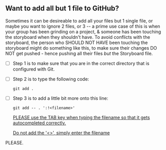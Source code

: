 ## Want to add all but 1 file to GitHub?

Sometimes it can be desireable to add all your files but 1 single file, or maybe you want to ignore 2 files, or 3 -- a prime use case of this is when your group has been grinding on a project, & someone has been touching the storyboard when they shouldn't have. To avoid conflicts with the storyboard, the person who SHOULD NOT HAVE been touching the storyboard might do something like this, to make sure their changes DO NOT get pushed - hence pushing all their files *but* the Storyboard file.

- [ ] Step 1 is to make sure that you are in the correct directory that is configured with Git.

- [ ] Step 2 is to type the following code:

  ```
  git add .
  ```

- [ ] Step 3 is to add a little bit more onto this line:

  ```
  git add -- . ':!<filename>'
  ```

  
  
  <u>PLEASE use the TAB key when typing the filename so that it gets autocompleted correctly.</u>
  
  
  
  <u>Do not add the '<>', simply enter the filename</u>

PLEASE.

